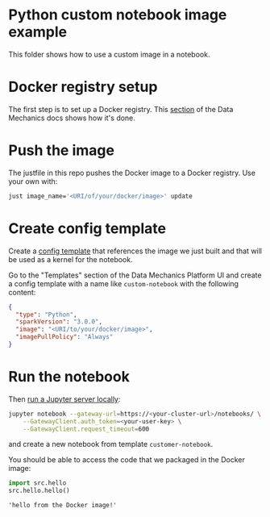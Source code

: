 # Python custom notebook image example

This folder shows how to use a custom image in a notebook.

# Docker registry setup

The first step is to set up a Docker registry.
This [section](https://docs.datamechanics.co/docs/packaging-code#set-up-a-docker-registry-and-push-your-image) of the Data Mechanics docs shows how it's done.

# Push the image

The justfile in this repo pushes the Docker image to a Docker registry.
Use your own with:

```bash
just image_name='<URI/of/your/docker/image>' update
```

# Create config template

Create a [config template](https://docs.datamechanics.co/docs/configuration-management#config-templates) that references the image we just built and that will be used as a kernel for the notebook.

Go to the "Templates" section of the Data Mechanics Platform UI and create a config template with a name like `custom-notebook` with the following content:

```json
{
  "type": "Python",
  "sparkVersion": "3.0.0",
  "image": "<URI/to/your/docker/image>",
  "imagePullPolicy": "Always"
}
```

# Run the notebook

Then [run a Jupyter server locally](https://docs.datamechanics.co/docs/jupyter-notebooks):
```bash
jupyter notebook --gateway-url=https://<your-cluster-url>/notebooks/ \
    --GatewayClient.auth_token=<your-user-key> \
    --GatewayClient.request_timeout=600
```
and create a new notebook from template `customer-notebook`.

You should be able to access the code that we packaged in the Docker image:
```python
import src.hello
src.hello.hello()
```
```
'hello from the Docker image!'
```
